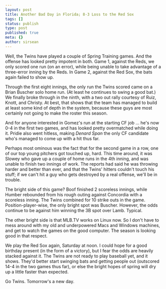 ```yaml
---
layout: post
title: Another Bad Day in Florida; 8-3 Loss to the Red Sox
tags: []
status: publish
type: post
published: true
meta: {}
author: sirsean
---
```

Well, the Twins have played a couple of Spring Training games. And the offense has looked pretty impotent in both. Game 1, against the Reds, we only scored one run (on an error), while being unable to take advantage of a three-error inning by the Reds. In Game 2, against the Red Sox, the bats again failed to show up.

Through the first eight innings, the only run the Twins scored came on a Brian Buscher solo home run. (At least he continues to swing a good bat.) We finally broke through in the ninth, with a two out rally courtesy of Ruiz, Knott, and Christy. At best, that shows that the team has managed to build at least some kind of depth in the system, because these guys are most certainly not going to make the roster this season.

And for anyone interested in Gomez's run at the starting CF job ... he's now 0-4 in the first two games, and has looked pretty overmatched while doing it. Pridie also went hitless, making <em>Denard Span</em> the only CF candidate who's managed to come up with a hit thus far.

Perhaps most ominous was the fact that for the second game in a row, one of our top young pitchers got touched up, hard. This time around, it was Slowey who gave up a couple of home runs in the 4th inning, and was unable to finish two innings of work. The reports had said he was throwing harder and better than ever, and that the Twins' hitters couldn't touch his stuff; if we can't hit a guy who gets destroyed by a real offense, we'll be in trouble.

The bright side of this game? Boof finished 2 scoreless innings, while Humber rebounded from his rough outing against Concordia with a scoreless inning. The Twins combined for 10 strike outs in the game. Position-player-wise, the only bright spot was Buscher. However, the odds continue to be against him winning the 3B spot over Lamb. Typical.

The other bright side is that MLB.TV works on Linux now. So I don't have to mess around with my old and underpowered Macs and Windows machines, and get to watch the games on the good computer. The season is looking good in that respect.

We play the Red Sox again, Saturday at noon. I could hope for a good birthday present (in the form of a victory), but I fear the odds are heavily stacked against it. The Twins are not ready to play baseball yet, and it shows. They'd better start swinging bats and getting people out (outscored 14-4 in the two games thus far), or else the bright hopes of spring will dry up a little faster than expected.

Go Twins. Tomorrow's a new day.
